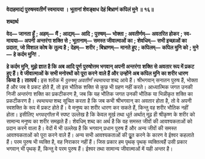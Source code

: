 **वेदाहमाद्यं पुरुषमवतीर्णं स्वमायया ।** **भूतानां शेवङ्क्षध देहं बिभ्राणं कपिलं मुने ॥ १६॥** 

**शब्दार्थ** 

**वेद—** **जानता हूँ** **; अहम्—** **मैं** **; आद्यम्—** **आदि** **; पुरुषम्—** **भोक्ता** **; अवतीर्णम्—** **अवतरित होकर** **; स्व-मायया—** **अपनी** **अन्तरंगा शक्ति से** **; भूतानाम्—** **समस्त जीवात्माओं का** **; शेवधिम्—** **सभी इच्छाओं का प्रदाता, जो विशाल कोष के** **तुल्य है** **; देहम्—** **शरीर** **; बिभ्राणम्—** **मानते हुए** **; कपिलम्—** **कपिल मुनि को** **; मुने—** **हे कर्दम मुनि!** **.** 

**हे कर्दम मुनि, मुझे ज्ञात है कि अब आदि पूर्ण पुरुषोत्तम भगवान् अपनी अन्तरंगा** **शक्ति से अवतार रूप में प्रकट हुए हैं। वे जीवात्माओं के सभी मनोरथों को पूरा करने** **वाले हैं और उन्होंने अब कपिल मुनि का शरीर धारण किया है।** **तात्पर्य :** इस श्लोक में *पुरुषम् अवतीर्णं स्वमायया* शब्द आये हैं। श्रीभगवान् सनातन पुरुष हैं, भोक्ता हैं और जब वे प्रकट होते हैं, तो इस भौतिक शक्ति से कुछ भी ग्रहण नहीं करते। आध्यात्मिक जगत उनकी निजी अन्तरंगा शक्ति का प्रकटीकरण है, जब कि यह भौतिक जगत उनकी भौतिक या भिन्नीकृत शक्ति का प्रकटीकरण है। *स्वमायया* शब्द सूचित करता है कि जब कभी श्रीभगवान् का अवतार होता है, तो वे अपनी स्वशक्ति के रूप में प्रकट होते हैं। वे मनुष्य का शरीर धारण कर सकते हैं, किन्तु वह शरीर भौतिक नहीं होता। इसीलिए *भगवद्गीता* में स्पष्ट उल्लेख है कि केवल मूर्ख तथा धूर्त अर्थात् मूढ़ ही श्रीकृष्ण के शरीर को सामान्य मनुष्य का शरीर समझते हैं। शेवधिम् शब्द का अर्थ है कि वह समस्त जीवों की आवश्यकताओं को प्रदान करने वाला है। वेदों में भी उल्लेख है कि भगवान् प्रधान पुरुष हैं और अन्य जीवों की समस्त आवश्यकताओं को पूरा करने वाले हैं। अन्य सभी आवश्यकताओं की पूॢत करने के कारण वे ईश्वर कहलाते हैं। परम पुरुष भी व्यक्ति है, वह निराकार नहीं हैं। जिस प्रकार हम पृथक् पृथक् व्यक्तित्वहैं उसी प्रकार भगवान् भी पृथक् हैं, किन्तु वे परम पुरुष हैं। ईश्वर तथा सामान्य जीवात्माओं में यही अन्तर है।  